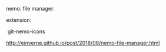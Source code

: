 nemo: file manager:



extension:

​	git-nemo-icons





<http://einverne.github.io/post/2018/08/nemo-file-manager.html>

